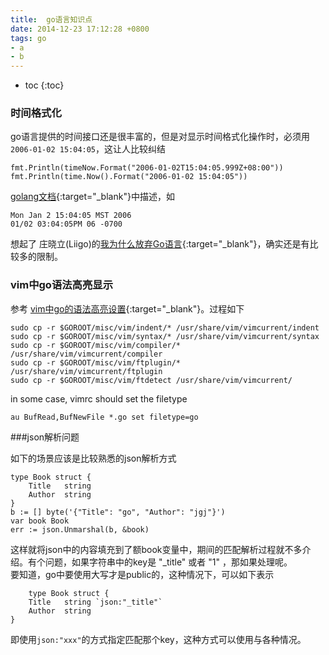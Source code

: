 ```yaml
---
title:  go语言知识点
date: 2014-12-23 17:12:28 +0800
tags: go
- a
- b
---
```


* toc 
{:toc}

### 时间格式化

go语言提供的时间接口还是很丰富的，但是对显示时间格式化操作时，必须用 `2006-01-02 15:04:05`，这让人比较纠结

    fmt.Println(timeNow.Format("2006-01-02T15:04:05.999Z+08:00"))
    fmt.Println(time.Now().Format("2006-01-02 15:04:05"))

[golang文档](http://golang.org/pkg/time/){:target="_blank"}中描述，如

    Mon Jan 2 15:04:05 MST 2006
    01/02 03:04:05PM 06 -0700
    
想起了 庄晓立(Liigo)的[我为什么放弃Go语言](http://blog.csdn.net/liigo/article/details/23699459){:target="_blank"}，确实还是有比较多的限制。

### vim中go语法高亮显示

参考 [vim中go的语法高亮设置](http://www.tuicool.com/articles/nmqaMbq){:target="_blank"}。过程如下

    sudo cp -r $GOROOT/misc/vim/indent/* /usr/share/vim/vimcurrent/indent
    sudo cp -r $GOROOT/misc/vim/syntax/* /usr/share/vim/vimcurrent/syntax
    sudo cp -r $GOROOT/misc/vim/compiler/* /usr/share/vim/vimcurrent/compiler
    sudo cp -r $GOROOT/misc/vim/ftplugin/* /usr/share/vim/vimcurrent/ftplugin
    sudo cp -r $GOROOT/misc/vim/ftdetect /usr/share/vim/vimcurrent/

in some case, vimrc should set the filetype

    au BufRead,BufNewFile *.go set filetype=go

###json解析问题

如下的场景应该是比较熟悉的json解析方式
    
    type Book struct {
        Title   string
        Author  string
    }
    b := [] byte('{"Title": "go", "Author": "jgj"}')
    var book Book
    err := json.Unmarshal(b, &book)
    
这样就将json中的内容填充到了额book变量中，期间的匹配解析过程就不多介绍。有个问题，如果字符串中的key是 "_title" 或者 "1" ，那如果处理呢。  
要知道，go中要使用大写才是public的，这种情况下，可以如下表示

        type Book struct {
        Title   string `json:"_title"`
        Author  string
    }
    
即使用`json:"xxx"`的方式指定匹配那个key，这种方式可以使用与各种情况。       
